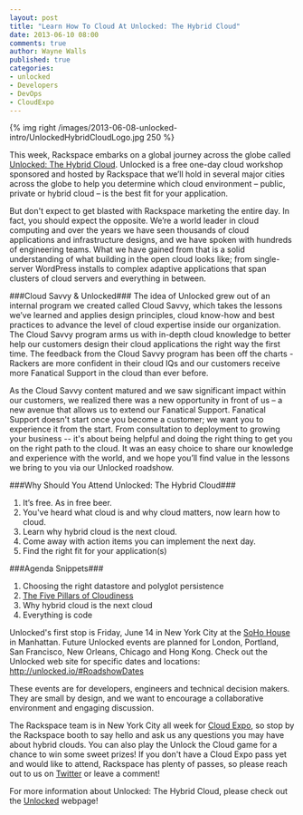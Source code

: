 ```yaml
---
layout: post
title: "Learn How To Cloud At Unlocked: The Hybrid Cloud"
date: 2013-06-10 08:00
comments: true
author: Wayne Walls
published: true
categories: 
- unlocked
- Developers
- DevOps
- CloudExpo
---
```

{% img right /images/2013-06-08-unlocked-intro/UnlockedHybridCloudLogo.jpg 250 %}

This week, Rackspace embarks on a global journey across the globe called [Unlocked: The Hybrid Cloud](http://unlocked.io).  Unlocked is a free one-day cloud workshop sponsored and hosted by Rackspace that we’ll hold in several major cities across the globe to help you determine which cloud environment – public, private or hybrid cloud – is the best fit for your application.

But don't expect to get blasted with Rackspace marketing the entire day.  In fact, you should expect the opposite.  We’re a world leader in cloud computing and over the years we have seen thousands of cloud applications and infrastructure designs, and we have spoken with hundreds of engineering teams. What we have gained from that is a solid understanding of what building in the open cloud looks like; from single-server WordPress installs to complex adaptive applications that span clusters of cloud servers and everything in between.<!--More-->  

###Cloud Savvy & Unlocked###
The idea of Unlocked grew out of an internal program we created called Cloud Savvy, which takes the lessons we’ve learned and applies design principles, cloud know-how and best practices to advance the level of cloud expertise inside our organization. The Cloud Savvy program arms us with in-depth cloud knowledge to better help our customers design their cloud applications the right way the first time. The feedback from the Cloud Savvy program has been off the charts - Rackers are more confident in their cloud IQs and our customers receive more Fanatical Support in the cloud than ever before.

As the Cloud Savvy content matured and we saw significant impact within our customers, we realized there was a new opportunity in front of us – a new avenue that allows us to extend our Fanatical Support. Fanatical Support doesn't start once you become a customer; we want you to experience it from the start. From consultation to deployment to growing your business -- it's about being helpful and doing the right thing to get you on the right path to the cloud.  It was an easy choice to share our knowledge and experience with the world, and we hope you’ll find value in the lessons we bring to you via our Unlocked roadshow.

###Why Should You Attend Unlocked: The Hybrid Cloud###

1. It’s free.  As in free beer.
2. You've heard what cloud is and why cloud matters, now learn how to cloud.
3. Learn why hybrid cloud is the next cloud.
4. Come away with action items you can implement the next day.
5. Find the right fit for your application(s)

###Agenda Snippets###

1. Choosing the right datastore and polyglot persistence
2. [The Five Pillars of Cloudiness](http://www.rackspace.com/blog/pillars-of-cloudiness-no-1-parallel-computing/)
3. Why hybrid cloud is the next cloud
4. Everything is code

Unlocked's first stop is Friday, June 14 in New York City at the [SoHo House](https://www.sohohouseny.com/) in Manhattan. Future Unlocked events are planned for London, Portland, San Francisco, New Orleans, Chicago and Hong Kong. Check out the Unlocked web site for specific dates and locations: http://unlocked.io/#RoadshowDates

These events are for developers, engineers and technical decision makers. They are small by design, and we want to encourage a collaborative environment and engaging discussion.  

The Rackspace team is in New York City all week for [Cloud Expo](http://www.cloudcomputingexpo.com/), so stop by the Rackspace booth to say hello and ask us any questions you may have about hybrid clouds. You can also play the Unlock the Cloud game for a chance to win some sweet prizes! If you don't have a Cloud Expo pass yet and would like to attend, Rackspace has plenty of passes, so please reach out to us on [Twitter](https://twitter.com/Rackspace) or leave a comment! 

For more information about Unlocked: The Hybrid Cloud, please check out the [Unlocked](http://unlocked.io) webpage!


